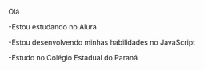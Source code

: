  Olá

-Estou estudando no Alura

-Estou desenvolvendo minhas habilidades no JavaScript

-Estudo no Colégio Estadual do Paraná
